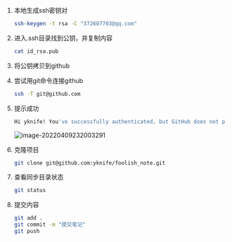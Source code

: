 1. 本地生成ssh密钥对

   ```sh
   ssh-keygen -t rsa -C "372607703@qq.com"
   ```

2. 进入.ssh目录找到公钥，并复制内容

   ```sh
   cat id_rsa.pub
   ```

3. 将公钥拷贝到github

4. 尝试用git命令连接github

   ```sh
   ssh -T git@github.com
   ```

5. 提示成功

   ```sh
   Hi yknife! You've successfully authenticated, but GitHub does not provide shell access.
   ```

   ![image-20220409232003291](/Users/yknife/Documents/笔记/截图/image-20220409232003291.png)

6. 克隆项目

   ```sh
   git clone git@github.com:yknife/foolish_note.git
   ```

7. 查看同步目录状态

   ```sh
   git status
   ```

8. 提交内容

   ```sh
   git add .
   git commit -m "提交笔记"
   git push
   ```

   




   

   